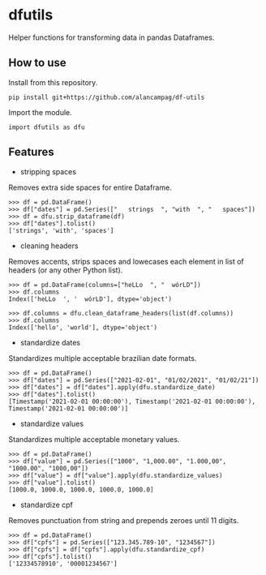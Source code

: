 # dfutils
Helper functions for transforming data in pandas Dataframes.

## How to use
Install from this repository.
```
pip install git+https://github.com/alancampag/df-utils
```
Import the module.
```
import dfutils as dfu
``` 

## Features
- stripping spaces

Removes extra side spaces for entire Dataframe.
```
>>> df = pd.DataFrame()
>>> df["dates"] = pd.Series(["   strings  ", "with  ", "   spaces"])
>>> df = dfu.strip_dataframe(df)
>>> df["dates"].tolist()
['strings', 'with', 'spaces']
```
- cleaning headers

Removes accents, strips spaces and lowecases each element in list of headers (or any other Python list).
```
>>> df = pd.DataFrame(columns=["heLLo  ", "  wórLD"])
>>> df.columns
Index(['heLLo  ', '  wórLD'], dtype='object')

>>> df.columns = dfu.clean_dataframe_headers(list(df.columns))
>>> df.columns
Index(['hello', 'world'], dtype='object')
```
- standardize dates

Standardizes multiple acceptable brazilian date formats.
```
>>> df = pd.DataFrame()
>>> df["dates"] = pd.Series(["2021-02-01", "01/02/2021", "01/02/21"])
>>> df["dates"] = df["dates"].apply(dfu.standardize_date)
>>> df["dates"].tolist()
[Timestamp('2021-02-01 00:00:00'), Timestamp('2021-02-01 00:00:00'), Timestamp('2021-02-01 00:00:00')]
```

- standardize values

Standardizes multiple acceptable monetary values.
```
>>> df = pd.DataFrame()
>>> df["value"] = pd.Series(["1000", "1,000.00", "1.000,00", "1000.00", "1000,00"])
>>> df["value"] = df["value"].apply(dfu.standardize_values)
>>> df["value"].tolist()
[1000.0, 1000.0, 1000.0, 1000.0, 1000.0]
```
- standardize cpf

Removes punctuation from string and prepends zeroes until 11 digits.
```
>>> df = pd.DataFrame()
>>> df["cpfs"] = pd.Series(["123.345.789-10", "1234567"])
>>> df["cpfs"] = df["cpfs"].apply(dfu.standardize_cpf)
>>> df["cpfs"].tolist()
['12334578910', '00001234567']
```